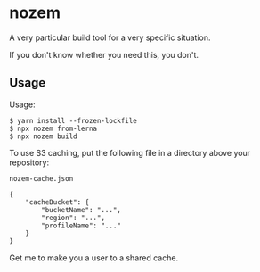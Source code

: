 # nozem

A very particular build tool for a very specific situation.

If you don't know whether you need this, you don't.

## Usage

Usage:

```
$ yarn install --frozen-lockfile
$ npx nozem from-lerna
$ npx nozem build
```

To use S3 caching, put the following file in a directory above your repository:

```
nozem-cache.json

{
    "cacheBucket": {
        "bucketName": "...",
        "region": "...",
        "profileName": "..."
    }
}
```

Get me to make you a user to a shared cache.
